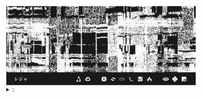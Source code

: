 <img src="./banner.png">
<details><summary> :: </summary>
<!--START_SECTION:waka-->

```
From: 09 August 2024 - To: 26 September 2024

Total Time: 174 hrs 25 mins

Python                     60 hrs 44 mins  ////////-----------------   31.72 %
YAML                       41 hrs 50 mins  /////--------------------   21.85 %
JavaScript                 36 hrs 4 mins   /////--------------------   18.83 %
Other                      17 hrs 5 mins   //-----------------------   08.93 %
```

<!--END_SECTION:waka-->
</details>
